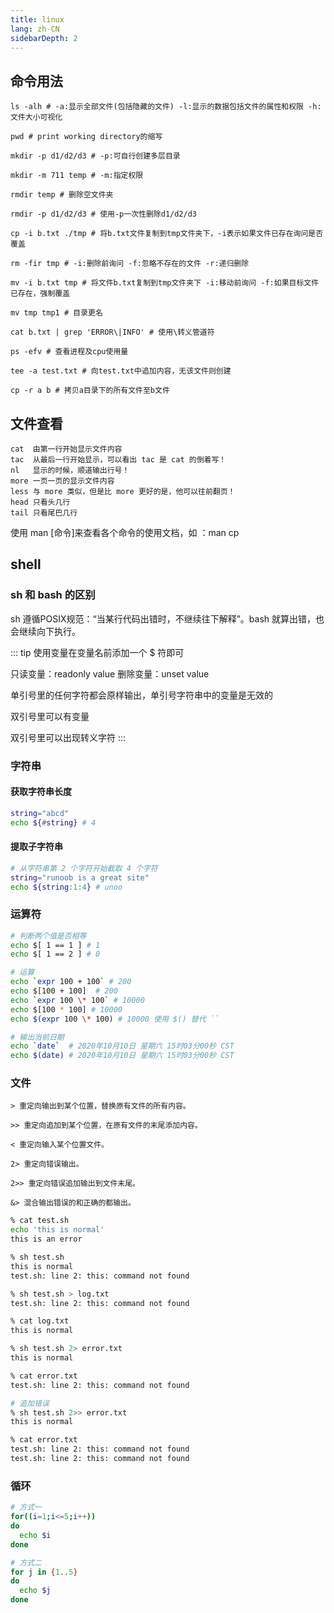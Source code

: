 ```yaml
---
title: linux
lang: zh-CN
sidebarDepth: 2
---
```


## 命令用法

```shell
ls -alh # -a:显示全部文件(包括隐藏的文件) -l:显示的数据包括文件的属性和权限 -h:文件大小可视化

pwd # print working directory的缩写

mkdir -p d1/d2/d3 # -p:可自行创建多层目录

mkdir -m 711 temp # -m:指定权限

rmdir temp # 删除空文件夹

rmdir -p d1/d2/d3 # 使用-p一次性删除d1/d2/d3

cp -i b.txt ./tmp # 将b.txt文件复制到tmp文件夹下，-i表示如果文件已存在询问是否覆盖

rm -fir tmp # -i:删除前询问 -f:忽略不存在的文件 -r:递归删除

mv -i b.txt tmp # 将文件b.txt复制到tmp文件夹下 -i:移动前询问 -f:如果目标文件已存在，强制覆盖

mv tmp tmp1 # 目录更名

cat b.txt | grep 'ERROR\|INFO' # 使用\转义管道符

ps -efv # 查看进程及cpu使用量

tee -a test.txt # 向test.txt中追加内容，无该文件则创建

cp -r a b # 拷贝a目录下的所有文件至b文件
```

## 文件查看

```
cat  由第一行开始显示文件内容
tac  从最后一行开始显示，可以看出 tac 是 cat 的倒着写！
nl   显示的时候，顺道输出行号！
more 一页一页的显示文件内容
less 与 more 类似，但是比 more 更好的是，他可以往前翻页！
head 只看头几行
tail 只看尾巴几行
```
使用 man [命令]来查看各个命令的使用文档，如 ：man cp

## shell

### sh 和 bash 的区别

sh 遵循POSIX规范：“当某行代码出错时，不继续往下解释”。bash 就算出错，也会继续向下执行。

::: tip
使用变量在变量名前添加一个 $ 符即可

只读变量：readonly value 删除变量：unset value

单引号里的任何字符都会原样输出，单引号字符串中的变量是无效的

双引号里可以有变量

双引号里可以出现转义字符
:::

### 字符串

#### 获取字符串长度

```bash
string="abcd"
echo ${#string} # 4
```

#### 提取子字符串

```bash
# 从字符串第 2 个字符开始截取 4 个字符
string="runoob is a great site"
echo ${string:1:4} # unoo
```

### 运算符

```bash
# 判断两个值是否相等
echo $[ 1 == 1 ] # 1
echo $[ 1 == 2 ] # 0

# 运算
echo `expr 100 + 100` # 200
echo $[100 + 100]  # 200
echo `expr 100 \* 100` # 10000
echo $[100 * 100] # 10000
echo $(expr 100 \* 100) # 10000 使用 $() 替代 ``

# 输出当前日期
echo `date`  # 2020年10月10日 星期六 15时03分00秒 CST
echo $(date) # 2020年10月10日 星期六 15时03分00秒 CST
```

### 文件

```
> 重定向输出到某个位置，替换原有文件的所有内容。

>> 重定向追加到某个位置，在原有文件的末尾添加内容。

< 重定向输入某个位置文件。

2> 重定向错误输出。

2>> 重定向错误追加输出到文件末尾。

&> 混合输出错误的和正确的都输出。
```

```bash
% cat test.sh
echo 'this is normal'
this is an error

% sh test.sh
this is normal
test.sh: line 2: this: command not found

% sh test.sh > log.txt
test.sh: line 2: this: command not found

% cat log.txt
this is normal

% sh test.sh 2> error.txt
this is normal

% cat error.txt
test.sh: line 2: this: command not found

# 追加错误
% sh test.sh 2>> error.txt 
this is normal

% cat error.txt 
test.sh: line 2: this: command not found
test.sh: line 2: this: command not found
```

### 循环

```bash
# 方式一
for((i=1;i<=5;i++))
do
  echo $i
done

# 方式二
for j in {1..5}
do
  echo $j
done
```